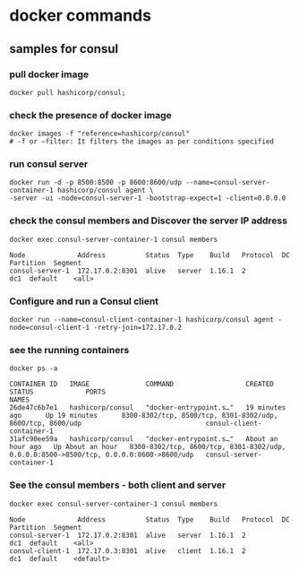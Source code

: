 # docker commands

## samples for consul

### pull docker image
    
    docker pull hashicorp/consul;

### check the presence of docker image
    
    docker images -f "reference=hashicorp/consul"
    # -f or –filter: It filters the images as per conditions specified

### run consul server
    
    docker run -d -p 8500:8500 -p 8600:8600/udp --name=consul-server-container-1 hashicorp/consul agent \
    -server -ui -node=consul-server-1 -bootstrap-expect=1 -client=0.0.0.0

### check the consul members and  Discover the server IP address
    
    docker exec consul-server-container-1 consul members

    Node             Address          Status  Type    Build   Protocol  DC   Partition  Segment
    consul-server-1  172.17.0.2:8301  alive   server  1.16.1  2         dc1  default    <all>

### Configure and run a Consul client

    docker run --name=consul-client-container-1 hashicorp/consul agent -node=consul-client-1 -retry-join=172.17.0.2 

### see the running containers
    docker ps -a

    CONTAINER ID   IMAGE              COMMAND                  CREATED             STATUS             PORTS                                                                                    NAMES
    26de47c6b7e1   hashicorp/consul   "docker-entrypoint.s…"   19 minutes ago      Up 19 minutes      8300-8302/tcp, 8500/tcp, 8301-8302/udp, 8600/tcp, 8600/udp                               consul-client-container-1
    31afc90ee59a   hashicorp/consul   "docker-entrypoint.s…"   About an hour ago   Up About an hour   8300-8302/tcp, 8600/tcp, 8301-8302/udp, 0.0.0.0:8500->8500/tcp, 0.0.0.0:8600->8600/udp   consul-server-container-1

### See the consul members - both client and server

    docker exec consul-server-container-1 consul members

    Node             Address          Status  Type    Build   Protocol  DC   Partition  Segment
    consul-server-1  172.17.0.2:8301  alive   server  1.16.1  2         dc1  default    <all>
    consul-client-1  172.17.0.3:8301  alive   client  1.16.1  2         dc1  default    <default>





    



    





